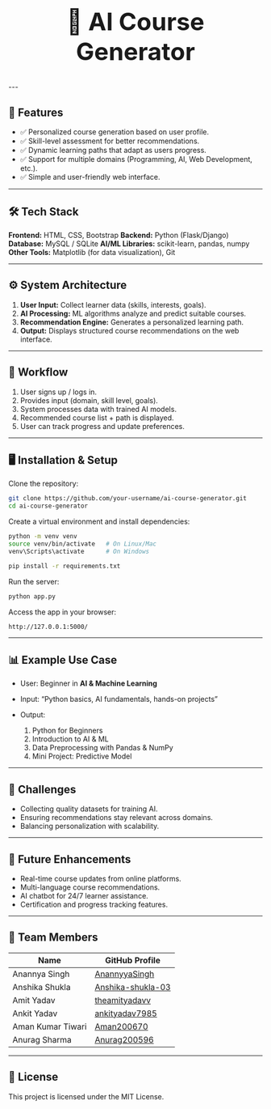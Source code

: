 <h1 align="center" style="font-size: 48px;">🤖 AI Course Generator</h1>
---

## 🚀 Features

* ✅ Personalized course generation based on user profile.
* ✅ Skill-level assessment for better recommendations.
* ✅ Dynamic learning paths that adapt as users progress.
* ✅ Support for multiple domains (Programming, AI, Web Development, etc.).
* ✅ Simple and user-friendly web interface.

---

## 🛠️ Tech Stack

**Frontend:** HTML, CSS, Bootstrap
**Backend:** Python (Flask/Django)
**Database:** MySQL / SQLite
**AI/ML Libraries:** scikit-learn, pandas, numpy
**Other Tools:** Matplotlib (for data visualization), Git

---

## ⚙️ System Architecture

1. **User Input:** Collect learner data (skills, interests, goals).
2. **AI Processing:** ML algorithms analyze and predict suitable courses.
3. **Recommendation Engine:** Generates a personalized learning path.
4. **Output:** Displays structured course recommendations on the web interface.

---

## 🔄 Workflow

1. User signs up / logs in.
2. Provides input (domain, skill level, goals).
3. System processes data with trained AI models.
4. Recommended course list + path is displayed.
5. User can track progress and update preferences.

---

## 🖥️ Installation & Setup

Clone the repository:

```bash
git clone https://github.com/your-username/ai-course-generator.git
cd ai-course-generator
```

Create a virtual environment and install dependencies:

```bash
python -m venv venv
source venv/bin/activate   # On Linux/Mac
venv\Scripts\activate      # On Windows

pip install -r requirements.txt
```

Run the server:

```bash
python app.py
```

Access the app in your browser:

```
http://127.0.0.1:5000/
```

---

## 📊 Example Use Case

* User: Beginner in **AI & Machine Learning**
* Input: “Python basics, AI fundamentals, hands-on projects”
* Output:

  1. Python for Beginners
  2. Introduction to AI & ML
  3. Data Preprocessing with Pandas & NumPy
  4. Mini Project: Predictive Model

---

## 🚧 Challenges

* Collecting quality datasets for training AI.
* Ensuring recommendations stay relevant across domains.
* Balancing personalization with scalability.

---

## 🌱 Future Enhancements

* Real-time course updates from online platforms.
* Multi-language course recommendations.
* AI chatbot for 24/7 learner assistance.
* Certification and progress tracking features.


---
## 👥 Team Members

| Name              | GitHub Profile |
|-------------------|----------------|
| Anannya Singh     | [AnannyyaSingh](https://github.com/AnannyyaSingh) |
| Anshika Shukla    | [Anshika-shukla-03](https://github.com/Anshika-shukla-03) |
| Amit Yadav        | [theamityadavv](https://github.com/theamityadavv) |
| Ankit Yadav       | [ankityadav7985](https://github.com/ankityadav7985) |
| Aman Kumar Tiwari | [Aman200670](https://github.com/Aman200670) |
| Anurag Sharma     | [Anurag200596](https://github.com/Anurag200596) |
---

## 📜 License

This project is licensed under the MIT License.

